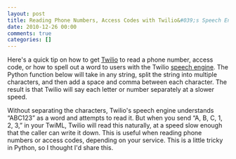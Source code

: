 ```yaml
---
layout: post
title: Reading Phone Numbers, Access Codes with Twilio&#039;s Speech Engine
date: 2010-12-26 00:00
comments: true
categories: []
---
```

<p>Here's a quick tip on how to get <a href="http://www.twilio.com" target="_blank">Twilio</a> to read a phone number, access code, or how to spell out a word to users with the Twilio <a href="http://www.twilio.com/docs/api/2010-04-01/twiml/say" target="_blank">speech engine</a>. The Python function below will take in any string, split the string into multiple characters, and then add a space and comma between each character. The result is that Twilio will say each letter or number separately at a slower speed.</p>

<script src="https://gist.github.com/758022.js"> </script>


<p></p>

<p>Without separating the characters, Twilio's speech engine understands &ldquo;ABC123&rdquo; as a word and attempts to read it. But when you send &ldquo;A, B, C, 1, 2, 3,&rdquo; in your TwiML, Twilio will read this naturally, at a speed slow enough that the caller can write it down. This is useful when reading phone numbers or access codes, depending on your service. This is a little tricky in Python, so I thought I'd share this.</p>
